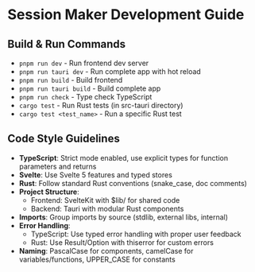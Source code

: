 # Session Maker Development Guide

## Build & Run Commands
- `pnpm run dev` - Run frontend dev server
- `pnpm run tauri dev` - Run complete app with hot reload
- `pnpm run build` - Build frontend
- `pnpm run tauri build` - Build complete app
- `pnpm run check` - Type check TypeScript
- `cargo test` - Run Rust tests (in src-tauri directory)
- `cargo test <test_name>` - Run a specific Rust test

## Code Style Guidelines
- **TypeScript**: Strict mode enabled, use explicit types for function parameters and returns
- **Svelte**: Use Svelte 5 features and typed stores
- **Rust**: Follow standard Rust conventions (snake_case, doc comments)
- **Project Structure**:
  - Frontend: SvelteKit with $lib/ for shared code
  - Backend: Tauri with modular Rust components
- **Imports**: Group imports by source (stdlib, external libs, internal)
- **Error Handling**: 
  - TypeScript: Use typed error handling with proper user feedback
  - Rust: Use Result/Option with thiserror for custom errors
- **Naming**: PascalCase for components, camelCase for variables/functions, UPPER_CASE for constants